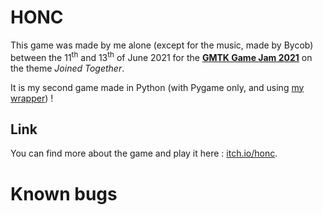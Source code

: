 # HONC
This game was made by me alone (except for the music, made by Bycob) between the 11<sup>th</sup> and 13<sup>th</sup> of June 2021 for the [**GMTK Game Jam 2021**](https://itch.io/jam/gmtk-2021) on the theme *Joined Together*.

It is my second game made in Python (with Pygame only, and using [my wrapper](https://github.com/charon25/PythonGameHelper)) !

## Link
You can find more about the game and play it here : [itch.io/honc](https://charon25.itch.io/HONC).

# Known bugs

